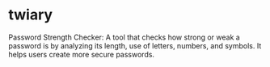 # twiary
Password Strength Checker: A tool that checks how strong or weak a password is by analyzing its length, use of letters, numbers, and symbols. It helps users create more secure passwords.
